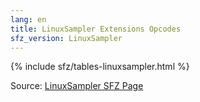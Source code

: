 ```yaml
---
lang: en
title: LinuxSampler Extensions Opcodes
sfz_version: LinuxSampler
---
```

{% include sfz/tables-linuxsampler.html %}

Source: [LinuxSampler SFZ Page](http://linuxsampler.org/sfz/)
